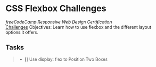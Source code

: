 # CSS Flexbox Challenges
_freeCodeCamp Responsive Web Design Certification_\
[Challenges](https://www.freecodecamp.org/learn/responsive-web-design/css-flexbox/)
Objectives: Learn how to use flexbox and the different layout options it offers.

## Tasks
> - [] Use display: flex to Position Two Boxes
